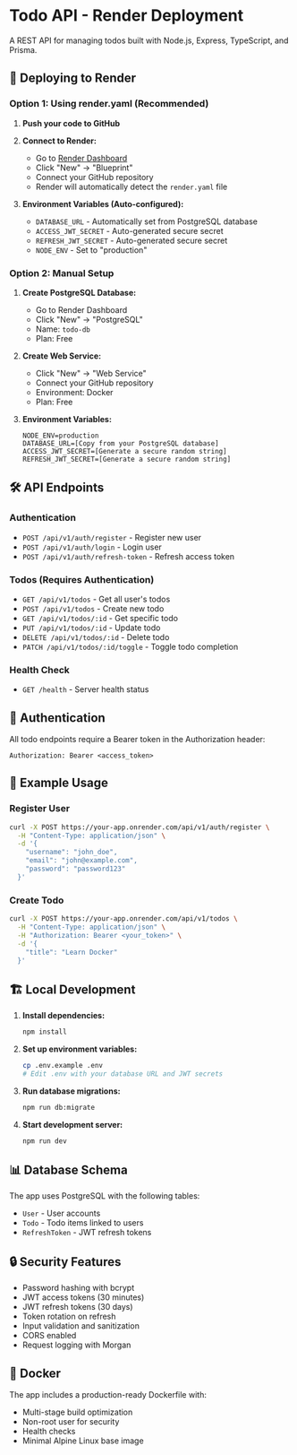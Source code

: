 # Todo API - Render Deployment

A REST API for managing todos built with Node.js, Express, TypeScript, and Prisma.

## 🚀 Deploying to Render

### Option 1: Using render.yaml (Recommended)

1. **Push your code to GitHub**
2. **Connect to Render:**
   - Go to [Render Dashboard](https://dashboard.render.com/)
   - Click "New" → "Blueprint"
   - Connect your GitHub repository
   - Render will automatically detect the `render.yaml` file

3. **Environment Variables (Auto-configured):**
   - `DATABASE_URL` - Automatically set from PostgreSQL database
   - `ACCESS_JWT_SECRET` - Auto-generated secure secret
   - `REFRESH_JWT_SECRET` - Auto-generated secure secret
   - `NODE_ENV` - Set to "production"

### Option 2: Manual Setup

1. **Create PostgreSQL Database:**
   - Go to Render Dashboard
   - Click "New" → "PostgreSQL"
   - Name: `todo-db`
   - Plan: Free

2. **Create Web Service:**
   - Click "New" → "Web Service"
   - Connect your GitHub repository
   - Environment: Docker
   - Plan: Free

3. **Environment Variables:**
   ```
   NODE_ENV=production
   DATABASE_URL=[Copy from your PostgreSQL database]
   ACCESS_JWT_SECRET=[Generate a secure random string]
   REFRESH_JWT_SECRET=[Generate a secure random string]
   ```

## 🛠️ API Endpoints

### Authentication
- `POST /api/v1/auth/register` - Register new user
- `POST /api/v1/auth/login` - Login user
- `POST /api/v1/auth/refresh-token` - Refresh access token

### Todos (Requires Authentication)
- `GET /api/v1/todos` - Get all user's todos
- `POST /api/v1/todos` - Create new todo
- `GET /api/v1/todos/:id` - Get specific todo
- `PUT /api/v1/todos/:id` - Update todo
- `DELETE /api/v1/todos/:id` - Delete todo
- `PATCH /api/v1/todos/:id/toggle` - Toggle todo completion

### Health Check
- `GET /health` - Server health status

## 🔐 Authentication

All todo endpoints require a Bearer token in the Authorization header:
```
Authorization: Bearer <access_token>
```

## 📝 Example Usage

### Register User
```bash
curl -X POST https://your-app.onrender.com/api/v1/auth/register \
  -H "Content-Type: application/json" \
  -d '{
    "username": "john_doe",
    "email": "john@example.com",
    "password": "password123"
  }'
```

### Create Todo
```bash
curl -X POST https://your-app.onrender.com/api/v1/todos \
  -H "Content-Type: application/json" \
  -H "Authorization: Bearer <your_token>" \
  -d '{
    "title": "Learn Docker"
  }'
```

## 🏗️ Local Development

1. **Install dependencies:**
   ```bash
   npm install
   ```

2. **Set up environment variables:**
   ```bash
   cp .env.example .env
   # Edit .env with your database URL and JWT secrets
   ```

3. **Run database migrations:**
   ```bash
   npm run db:migrate
   ```

4. **Start development server:**
   ```bash
   npm run dev
   ```

## 📊 Database Schema

The app uses PostgreSQL with the following tables:
- `User` - User accounts
- `Todo` - Todo items linked to users
- `RefreshToken` - JWT refresh tokens

## 🔒 Security Features

- Password hashing with bcrypt
- JWT access tokens (30 minutes)
- JWT refresh tokens (30 days)
- Token rotation on refresh
- Input validation and sanitization
- CORS enabled
- Request logging with Morgan

## 🐳 Docker

The app includes a production-ready Dockerfile with:
- Multi-stage build optimization
- Non-root user for security
- Health checks
- Minimal Alpine Linux base image

